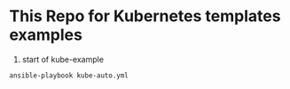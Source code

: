 
# This Repo for Kubernetes templates examples

1. start of kube-example 

```
ansible-playbook kube-auto.yml
```
